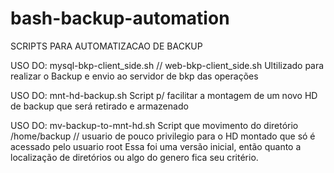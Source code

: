 # bash-backup-automation
SCRIPTS PARA AUTOMATIZACAO DE BACKUP


USO DO: mysql-bkp-client_side.sh // web-bkp-client_side.sh
Ultilizado para realizar o Backup e envio ao servidor de bkp das operações

USO DO: mnt-hd-backup.sh
Script p/ facilitar a montagem de um novo HD de backup que será retirado e armazenado


USO DO: mv-backup-to-mnt-hd.sh
Script que movimento do diretório /home/backup // usuario de pouco privilegio para o HD montado que só é acessado pelo usuario root
Essa foi uma versão inicial, então quanto a localização de diretórios ou algo do genero fica seu critério.
